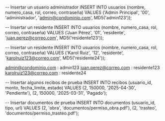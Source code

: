 -- Insertar un usuario administrador
INSERT INTO usuarios (nombre, numero_casa, rol, correo, contraseña)
VALUES ('Admin Principal', '00', 'administrador', 'admin@condominio.com', MD5('admin123'));

-- Insertar un residente
INSERT INTO usuarios (nombre, numero_casa, rol, correo, contraseña)
VALUES ('Juan Pérez', '01', 'residente', 'juan.perez@correo.com', MD5('residente123'));

-- Insertar un residente
INSERT INTO usuarios (nombre, numero_casa, rol, correo, contraseña)
VALUES ('Karol Ruiz', '12', 'residente', 'karolruiz123@correo.com', MD5('residente24'));

admin@condominio.com : admin123
juan.perez@correo.com : residente123
karolruiz123@correo.com : residente24

-- Insertar algunos recibos de prueba
INSERT INTO recibos (usuario_id, monto, fecha_limite, estado)
VALUES 
(2, 150000, '2025-04-30', 'Pendiente'),
(2, 150000, '2025-03-31', 'Pagado');

-- Insertar documentos de prueba
INSERT INTO documentos (usuario_id, tipo, url)
VALUES 
(2, 'obra', 'documentos/permiso_obra.pdf'),
(2, 'trasteo', 'documentos/permiso_trasteo.pdf');
